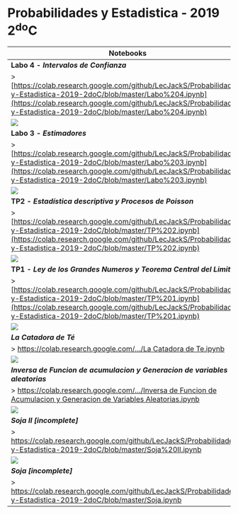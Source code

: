 # Probabilidades y Estadistica - 2019 2<sup>do</sup>C 

|Notebooks|
|---|
| **Labo 4 - *Intervalos de Confianza*** |
| > [https://colab.research.google.com/github/LecJackS/Probabilidades-y-Estadistica-2019-2doC/blob/master/Labo%204.ipynb](https://colab.research.google.com/github/LecJackS/Probabilidades-y-Estadistica-2019-2doC/blob/master/Labo%204.ipynb)|
|![](https://i.imgur.com/mDevMpR.png)|
| **Labo 3 - *Estimadores*** |
| > [https://colab.research.google.com/github/LecJackS/Probabilidades-y-Estadistica-2019-2doC/blob/master/Labo%203.ipynb](https://colab.research.google.com/github/LecJackS/Probabilidades-y-Estadistica-2019-2doC/blob/master/Labo%203.ipynb)|
|![](https://i.imgur.com/2gD9I6J.png)|
| **TP2 - *Estadística descriptiva y Procesos de Poisson*** |
| > [https://colab.research.google.com/github/LecJackS/Probabilidades-y-Estadistica-2019-2doC/blob/master/TP%202.ipynb](https://colab.research.google.com/github/LecJackS/Probabilidades-y-Estadistica-2019-2doC/blob/master/TP%202.ipynb)|
|![](https://i.imgur.com/FugHlNj.png)|
| **TP1 - *Ley de los Grandes Numeros y Teorema Central del Limite*** |
| > [https://colab.research.google.com/github/LecJackS/Probabilidades-y-Estadistica-2019-2doC/blob/master/TP%201.ipynb](https://colab.research.google.com/github/LecJackS/Probabilidades-y-Estadistica-2019-2doC/blob/master/TP%201.ipynb)|
|![](https://i.imgur.com/YjNL33T.png)|
|***La Catadora de Té***|
| > [https://colab.research.google.com/.../La Catadora de Te.ipynb](https://colab.research.google.com/github/LecJackS/Probabilidades-y-Estadistica-2019-2doC/blob/master/La%20Catadora%20de%20Te.ipynb)|
|![](https://i.imgur.com/5GnejVN.png)|
|***Inversa de Funcion de acumulacion y Generacion de variables aleatorias***|
| > [https://colab.research.google.com/.../Inversa de Funcion de Acumulacion y Generacion de Variables Aleatorias.ipynb](https://colab.research.google.com/github/LecJackS/Probabilidades-y-Estadistica-2019-2doC/blob/master/Inversa%20de%20Funci%C3%B3n%20de%20Acumulaci%C3%B3n%20y%20Generaci%C3%B3n%20de%20Variables%20Aleatorias.ipynb)|
|![](https://i.imgur.com/3snGlBA.png)|
|***Soja II [incomplete]***|
| > https://colab.research.google.com/github/LecJackS/Probabilidades-y-Estadistica-2019-2doC/blob/master/Soja%20II.ipynb|
|![](https://i.imgur.com/gW6vl45.png)|
|***Soja [incomplete]***|
|> https://colab.research.google.com/github/LecJackS/Probabilidades-y-Estadistica-2019-2doC/blob/master/Soja.ipynb|
